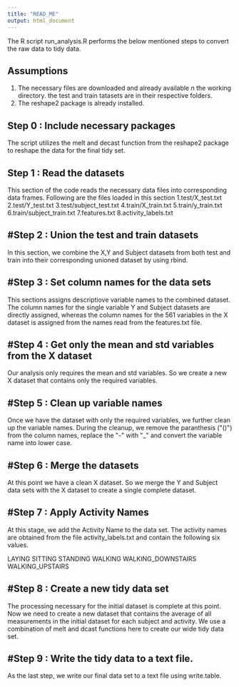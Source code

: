 ```yaml
---
title: "READ_ME"
output: html_document
---
```

The R script run_analysis.R performs the below mentioned  steps to convert the raw data to tidy data. 

Assumptions
-----------
1. The necessary files are downloaded and already available n the working directory. the test and train tatasets are in their respective folders.
2. The reshape2 package is already installed.

Step 0 : Include necessary packages
-----------------------------------
The script utilizes the melt and decast function from the reshape2 package to reshape the data for the final tidy set.

Step 1 : Read the datasets
--------------------------
This section of the code reads the necessary data files into corresponding data frames. 
Following are the files loaded in this section
1.test/X_test.txt
2.test/Y_test.txt
3.test/subject_test.txt
4.train/X_train.txt
5.train/y_train.txt
6.train/subject_train.txt
7.features.txt
8.activity_labels.txt

#Step 2 : Union the test and train datasets
-------------------------------------------
In this section, we combine the X,Y and Subject datasets from both test and train into their corresponding unioned dataset by using rbind.

#Step 3 : Set column names for the data sets
--------------------------------------------
This sections assigns descriptiove variable names to the combined dataset. The column names for the single variable Y and Subject datasets are directly assigned, whereas the column names for the 561 variables in the X dataset is assigned from the names read from the features.txt file.

#Step 4 : Get only the mean and std variables from the X dataset
----------------------------------------------------------------
Our analysis only requires the mean and std variables. So we create a new X dataset that contains only the required variables. 


#Step 5 : Clean up variable names
---------------------------------
Once we have the dataset with only the required variables, we further clean up the variable names. During the cleanup, we remove the paranthesis ("()") from the column names, replace the "-" with "_" and convert the variable name into lower case.

#Step 6 : Merge the datasets
----------------------------
At this point we have a clean X dataset. So we merge the Y and Subject data sets with the X dataset to create a single complete dataset.

#Step 7 : Apply Activity Names
------------------------------
At this stage, we add the Activity Name to the data set. The activity names are obtained from the file activity_labels.txt and contain the following six values.

LAYING 
SITTING 
STANDING 
WALKING 
WALKING_DOWNSTAIRS 
WALKING_UPSTAIRS

#Step 8 : Create a new tidy data set
-----------------------------------
The processing necessary for the initial dataset is complete at this point. Now we need to create a new dataset that contains the average of all measurements in the initial dataset for each subject and activity. We use a combination of melt and dcast functions here to create our wide tidy data set.

#Step 9 : Write the tidy data to a text file.
--------------------------------------------
As the last step, we write our final data set to a text file using write.table.
